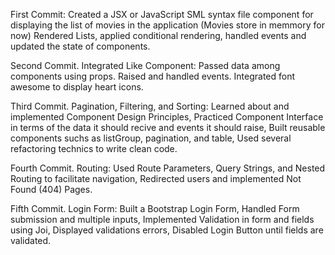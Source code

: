 First Commit:
Created a JSX or JavaScript SML syntax file component for displaying the list of movies in the application (Movies store in memmory for now)
Rendered Lists, applied conditional rendering, handled events and updated the state of components.

Second Commit. Integrated Like Component:
Passed data among components using props. Raised and handled events. Integrated font awesome to display heart icons.

Third Commit. Pagination, Filtering, and Sorting:
Learned about and implemented Component Design Principles, Practiced Component Interface in terms of the data it should recive and events it should raise, Built reusable components suchs as listGroup, pagination, and table, Used several refactoring technics to write clean code.

Fourth Commit. Routing:
Used Route Parameters, Query Strings, and Nested Routing to facilitate navigation, Redirected users and implemented Not Found (404) Pages. 

Fifth Commit. Login Form:
Built a Bootstrap Login Form, Handled Form submission and multiple inputs, Implemented Validation in form and fields using Joi, Displayed validations errors, Disabled Login Button until fields are validated. 
